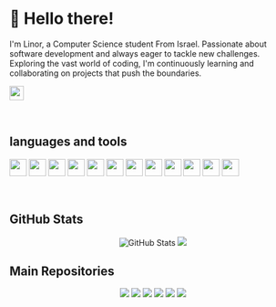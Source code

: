 # 👋 Hello there! 
I'm Linor, a Computer Science student From Israel. Passionate about software development and always eager to tackle new challenges. 
Exploring the vast world of coding, I'm continuously learning and collaborating on projects that push the boundaries. 

<p>
  <a href="https://www.linkedin.com/in/linor-cohen-260677257/">
    <img src="https://img.shields.io/badge/linkedin-%230077B5.svg?&style=for-the-badge&logo=linkedin&logoColor=white" height=25>
  </a> 
</p>

<br>

<h2>languages and tools</h2>

<code><img height="30" src="https://skillicons.dev/icons?i=java"></code>
<code><img height="30" src="https://skillicons.dev/icons?i=c"></code>
<code><img height="30" src="https://skillicons.dev/icons?i=cpp"></code>
<code><img height="30" src="https://skillicons.dev/icons?i=py"></code>
<code><img height="30" src="https://skillicons.dev/icons?i=git"></code>
<code><img height="30" src="https://skillicons.dev/icons?i=mysql"></code>
<code><img height="30" src="https://skillicons.dev/icons?i=css"></code>
<code><img height="30" src="https://skillicons.dev/icons?i=html"></code>
<code><img height="30" src="https://skillicons.dev/icons?i=js"></code>
<code><img height="30" src="https://skillicons.dev/icons?i=latex"></code>
<code><img height="30" src="https://skillicons.dev/icons?i=linux"></code>
<code><img height="30" src="https://skillicons.dev/icons?i=postgres"></code>

<br>

<h2>GitHub Stats</h2>
<div align="center">
  <p><img src="https://github-readme-stats.vercel.app/api?username=linorcohen&amp;show_icons=true&rank_icon=github&theme=react" alt="GitHub Stats"> 
    <img width="" src="https://github-readme-stats.vercel.app/api/top-langs/?username=linorcohen&layout=compact&card_width=300&theme=react" /></p>
</div>

<h2>Main Repositories</h2>
<div align="center">
  <img src="https://github-readme-stats.vercel.app/api/pin/?username=linorcohen&repo=Must-Movies&theme=react" herf="https://github.com/linorcohen/Must-Movies"> 
  <img src="https://github-readme-stats.vercel.app/api/pin/?username=linorcohen&repo=Pepse-Game&theme=react" herf="https://github.com/linorcohen/Pepse-Game">
  <img src="https://github-readme-stats.vercel.app/api/pin/?username=linorcohen&repo=Ascii-Art-Converter&theme=react" herf="https://github.com/linorcohen/Ascii-Art-Converter">
  <img src="https://github-readme-stats.vercel.app/api/pin/?username=linorcohen&repo=Brick-Breaker-Game&theme=react" herf="https://github.com/linorcohen/Brick-Breaker-Game">
  <img src="https://github-readme-stats.vercel.app/api/pin/?username=linorcohen&repo=Object-Oriented-Programming&theme=react" herf="https://github.com/linorcohen/Object-Oriented-Programming">
  <img src="https://github-readme-stats.vercel.app/api/pin/?username=linorcohen&repo=Intro2cs&theme=react" herf="https://github.com/linorcohen/Intro2cs">
</div>


